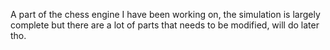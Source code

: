 A part of the chess engine I have been working on, the simulation is largely complete but there are a lot of parts that needs to be modified, will do later tho.
